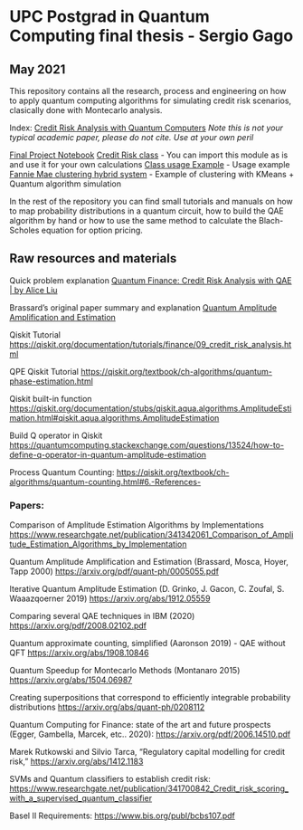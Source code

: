 # UPC Postgrad in Quantum Computing final thesis - Sergio Gago
## May 2021

This repository contains all the research, process and engineering on how to apply quantum computing algorithms for simulating credit risk scenarios, clasically done with Montecarlo analysis.

Index:
[Credit Risk Analysis with Quantum Computers](final_project_credit_risk.pdf)
_Note this is not your typical academic paper, please do not cite. Use at your own peril_

[Final Project Notebook](final_project_credit_risk.ipynb)
[Credit Risk class](credit_risk.py) - You can import this module as is and use it for your own calculations
[Class usage Example](mortgage_risk_calculator.py) - Usage example
[Fannie Mae clustering hybrid system](dataset_clustering_analysis.ipynb) - Example of clustering with KMeans + Quantum algorithm simulation

In the rest of the repository you can find small tutorials and manuals on how to map probability distributions in a quantum circuit, how to build the QAE algorithm by hand or how to use the same method to calculate the Blach-Scholes equation for option pricing.

## Raw resources and materials

Quick problem explanation
[Quantum Finance: Credit Risk Analysis with QAE | by Alice Liu](https://medium.com/@aliceliu2004/quantum-finance-credit-risk-analysis-with-qae-b339b585aaed)

Brassard’s original paper summary and explanation
[Quantum Amplitude Amplification and Estimation](https://blog.alexandrecarlier.com/projects/quantum_ampl_estimation/)

Qiskit Tutorial
https://qiskit.org/documentation/tutorials/finance/09_credit_risk_analysis.html

QPE Qiskit Tutorial
https://qiskit.org/textbook/ch-algorithms/quantum-phase-estimation.html

Qiskit built-in function
https://qiskit.org/documentation/stubs/qiskit.aqua.algorithms.AmplitudeEstimation.html#qiskit.aqua.algorithms.AmplitudeEstimation

Build Q operator in Qiskit
https://quantumcomputing.stackexchange.com/questions/13524/how-to-define-q-operator-in-quantum-amplitude-estimation

Process
Quantum Counting: https://qiskit.org/textbook/ch-algorithms/quantum-counting.html#6.-References-


### Papers:
Comparison of Amplitude Estimation Algorithms by Implementations
https://www.researchgate.net/publication/341342061_Comparison_of_Amplitude_Estimation_Algorithms_by_Implementation

Quantum Amplitude Amplification and Estimation (Brassard, Mosca, Hoyer, Tapp 2000)
https://arxiv.org/pdf/quant-ph/0005055.pdf

Iterative Quantum Amplitude Estimation (D. Grinko, J. Gacon, C. Zoufal, S. Waaazqoerner 2019)
https://arxiv.org/abs/1912.05559

Comparing several QAE techniques in IBM (2020)
https://arxiv.org/pdf/2008.02102.pdf

Quantum approximate counting, simplified (Aaronson 2019) - QAE without QFT
https://arxiv.org/abs/1908.10846

Quantum Speedup for Montecarlo Methods (Montanaro 2015)
https://arxiv.org/abs/1504.06987

Creating superpositions that correspond to efficiently integrable probability distributions
https://arxiv.org/abs/quant-ph/0208112

Quantum Computing for Finance: state of the art and future prospects (Egger, Gambella, Marcek, etc..  2020):
https://arxiv.org/pdf/2006.14510.pdf
			
Marek Rutkowski and Silvio Tarca, “Regulatory capital modelling for credit risk,”
https://arxiv.org/abs/1412.1183

SVMs and Quantum classifiers to establish credit risk: https://www.researchgate.net/publication/341700842_Credit_risk_scoring_with_a_supervised_quantum_classifier

Basel II Requirements: https://www.bis.org/publ/bcbs107.pdf
